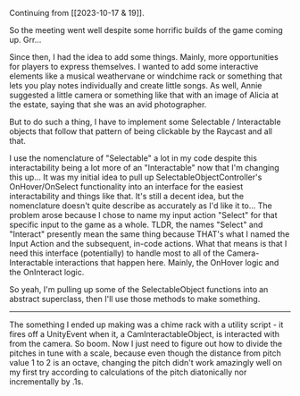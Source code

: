 Continuing from [[2023-10-17 & 19]].

So the meeting went well despite some horrific builds of the game coming up. Grr...

Since then, I had the idea to add some things.
Mainly, more opportunities for players to express themselves. I wanted to add some interactive elements like a musical weathervane or windchime rack or something that lets you play notes individually and create little songs.
As well, Annie suggested a little camera or something like that with an image of Alicia at the estate, saying that she was an avid photographer.

But to do such a thing, I have to implement some Selectable / Interactable objects that follow that pattern of being clickable by the Raycast and all that.

I use the nomenclature of "Selectable" a lot in my code despite this interactability being a lot more of an "Interactable" now that I'm changing this up...
It was my initial idea to pull up SelectableObjectController's OnHover/OnSelect functionality into an interface for the easiest interactability and things like that. It's still a decent idea, but the nomenclature doesn't quite describe as accurately as I'd like it to... The problem arose because I chose to name my input action "Select" for that specific input to the game as a whole.
TLDR, the names "Select" and "Interact" presently mean the same thing because THAT's what I named the Input Action and the subsequent, in-code actions.
What that means is that I need this interface (potentially) to handle most to all of the Camera-Interactable interactions that happen here. Mainly, the OnHover logic and the OnInteract logic.

So yeah, I'm pulling up some of the SelectableObject functions into an abstract superclass, then I'll use those methods to make something.

---

The something I ended up making was a chime rack with a utility script - it fires off a UnityEvent when it, a CamInteractableObject, is interacted with from the camera. So boom. Now I just need to figure out how to divide the pitches in tune with a scale, because even though the distance from pitch value 1 to 2 is an octave, changing the pitch didn't work amazingly well on my first try according to calculations of the pitch diatonically nor incrementally by .1s.